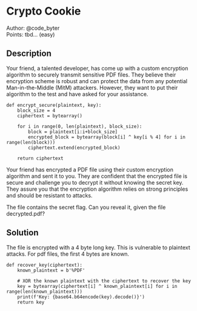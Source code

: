 # Crypto Cookie

Author: @code_byter \
Points: tbd... (easy)

## Description

Your friend, a talented developer, has come up with a custom encryption algorithm to securely transmit sensitive PDF files. They believe their encryption scheme is robust and can protect the data from any potential Man-in-the-Middle (MitM) attackers. However, they want to put their algorithm to the test and have asked for your assistance.

    def encrypt_secure(plaintext, key):
        block_size = 4
        ciphertext = bytearray()

        for i in range(0, len(plaintext), block_size):
            block = plaintext[i:i+block_size]
            encrypted_block = bytearray(block[i] ^ key[i % 4] for i in range(len(block)))
            ciphertext.extend(encrypted_block)

        return ciphertext

Your friend has encrypted a PDF file using their custom encryption algorithm and sent it to you. They are confident that the encrypted file is secure and challenge you to decrypt it without knowing the secret key. They assure you that the encryption algorithm relies on strong principles and should be resistant to attacks.

The file contains the secret flag. Can you reveal it, given the file decrypted.pdf?

## Solution

The file is encrypted with a 4 byte long key. This is vulnerable to plaintext attacks.
For pdf files, the first 4 bytes are known.

    def recover_key(ciphertext):
        known_plaintext = b'%PDF'

        # XOR the known plaintext with the ciphertext to recover the key
        key = bytearray(ciphertext[i] ^ known_plaintext[i] for i in range(len(known_plaintext)))
        print(f'Key: {base64.b64encode(key).decode()}')
        return key
